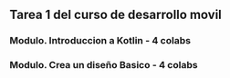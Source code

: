 ## Tarea 1 del curso de desarrollo movil
 ### Modulo. Introduccion a Kotlin - 4 colabs
 ### Modulo. Crea un diseño Basico - 4 colabs
